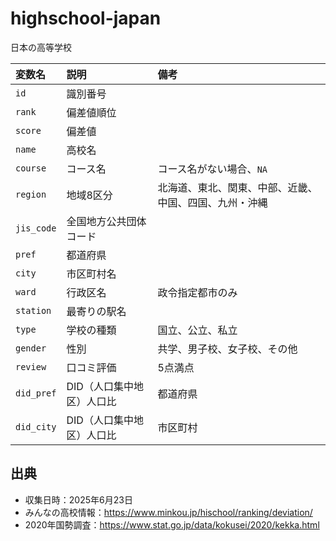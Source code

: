 # highschool-japan
日本の高等学校

|変数名|説明|備考|
|:---|:---|:---|
|`id`|識別番号||
|`rank`|偏差値順位||
|`score`|偏差値||
|`name`|高校名||
|`course`|コース名|コース名がない場合、`NA`|
|`region`|地域8区分|北海道、東北、関東、中部、近畿、中国、四国、九州・沖縄|
|`jis_code`|全国地方公共団体コード||
|`pref`|都道府県||
|`city`|市区町村名||
|`ward`|行政区名|政令指定都市のみ|
|`station`|最寄りの駅名||
|`type`|学校の種類|国立、公立、私立|
|`gender`|性別|共学、男子校、女子校、その他|
|`review`|口コミ評価|5点満点|
|`did_pref`|DID（人口集中地区）人口比|都道府県|
|`did_city`|DID（人口集中地区）人口比|市区町村|

## 出典

- 収集日時：2025年6月23日
- みんなの高校情報：<https://www.minkou.jp/hischool/ranking/deviation/>
- 2020年国勢調査：<https://www.stat.go.jp/data/kokusei/2020/kekka.html>
